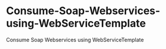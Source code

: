 # Consume-Soap-Webservices-using-WebServiceTemplate
Consume Soap Webservices using WebServiceTemplate
